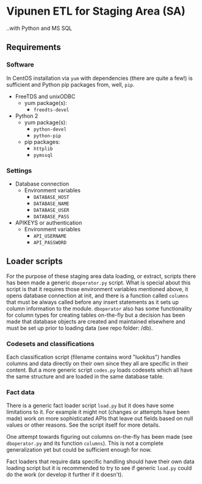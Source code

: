 # Vipunen ETL for Staging Area (SA)

..with Python and MS SQL

## Requirements

### Software
In CentOS installation via `yum` with dependencies (there are quite a few!) is sufficient and Python pip packages from, well, `pip`.
* FreeTDS and unixODBC
  * yum package(s):
    * `freedts-devel`
* Python 2
  * yum package(s):
    * `python-devel`
    * `python-pip`
  * pip packages:
    * `httplib`
    * `pymssql`

### Settings
* Database connection
  * Environment variables
    * `DATABASE_HOST`
    * `DATABASE_NAME`
    * `DATABASE_USER`
    * `DATABASE_PASS`
* APIKEYS or authentication
  * Environment variables
    * `API_USERNAME`
    * `API_PASSWORD`

## Loader scripts

For the purpose of these staging area data loading, or extract, scripts there has been made a generic `dboperator.py` script. What is special about this script is that it requires those environment variables mentioned above, it opens database connection at init, and there is a function called `columns` that must be always called before any insert statements as it sets up column information to the module. `dboperator` also has some functionality for column types for creating tables on-the-fly but a decision has been made that database objects are created and maintained elsewhere and must be set up prior to loading data (see repo folder: /db).

### Codesets and classifications

Each classification script (filename contains word "luokitus") handles columns and data directly on their own since they all are specific in their content. But a more generic script `codes.py` loads codesets which all have the same structure and are loaded in the same database table.

### Fact data

There is a generic fact loader script `load.py` but it does have some limitations to it. For example it might not (changes or attempts have been made) work on more sophisticated APIs that leave out fields based on null values or other reasons. See the script itself for more details.

One attempt towards figuring out columns on-the-fly has been made (see `dboperator.py` and its function `columns`). This is not a complete generalization yet but could be sufficient enough for now.

Fact loaders that require data specific handling should have their own data loading script but it is recommended to try to see if generic `load.py` could do the work (or develop it further if it doesn't).
